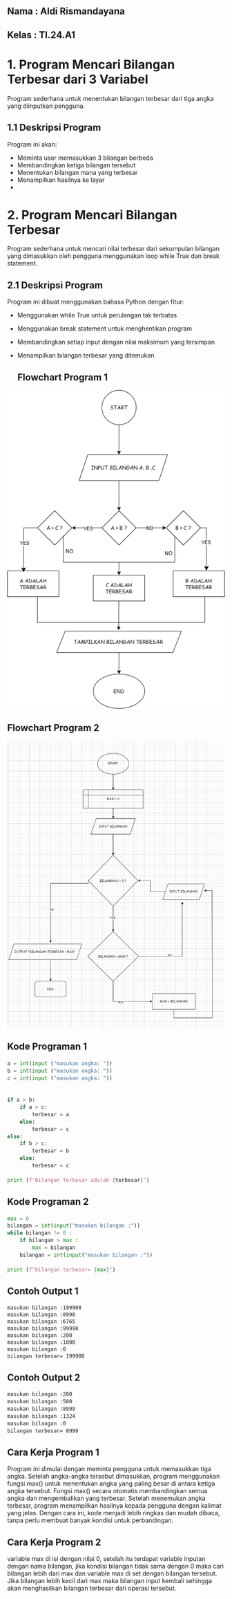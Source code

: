 ## Nama : Aldi Rismandayana
## Kelas : TI.24.A1

# 1. Program Mencari Bilangan Terbesar dari 3 Variabel
Program sederhana untuk menentukan bilangan terbesar dari tiga angka yang diinputkan pengguna.

## 1.1 Deskripsi Program
Program ini akan:

- Meminta user memasukkan 3 bilangan berbeda
- Membandingkan ketiga bilangan tersebut
- Menentukan bilangan mana yang terbesar
- Menampilkan hasilnya ke layar
- 
# 2. Program Mencari Bilangan Terbesar
Program sederhana untuk mencari nilai terbesar dari sekumpulan bilangan yang dimasukkan oleh pengguna menggunakan loop while True dan break statement.
## 2.1 Deskripsi Program
Program ini dibuat menggunakan bahasa Python dengan fitur:

- Menggunakan while True untuk perulangan tak terbatas
- Menggunakan break statement untuk menghentikan program
- Membandingkan setiap input dengan nilai maksimum yang tersimpan
- Menampilkan bilangan terbesar yang ditemukan

   ## Flowchart Program 1
 ![Flowchart](img/Flowchart1.png)
  ## Flowchart Program 2
 ![Flowchart](img/FLowchart.png)
 
 ## Kode Programan 1
```python
a = int(input ("masukan angka: "))
b = int(input ("masukan angka: "))
c = int(input ("masukan angka: "))


if a > b:
    if a > c:
        terbesar = a
    else:
        terbesar = c
else:
    if b > c:
        terbesar = b
    else:
        terbesar = c 

print (f"Bilangan Terbesar adalah {terbesar}")
```

 ## Kode Programan 2 
```python
max = 0
bilangan = int(input("masukan bilangan :"))
while bilangan != 0 :
    if bilangan > max :
        max = bilangan
    bilangan = int(input("masukan bilangan :"))

print (f"bilangan terbesar= {max}")
```

## Contoh Output 1
````mardown
masukan bilangan :199908
masukan bilangan :8998
masukan bilangan :6765
masukan bilangan :99998
masukan bilangan :200
masukan bilangan :1000
masukan bilangan :0
bilangan terbesar= 199908
````

## Contoh Output 2
````markdown
masukan bilangan :200
masukan bilangan :500
masukan bilangan :8999
masukan bilangan :1324
masukan bilangan :0
bilangan terbesar= 8999
````

## Cara Kerja Program 1 
Program ini dimulai dengan meminta pengguna untuk memasukkan tiga angka. Setelah angka-angka tersebut dimasukkan, program menggunakan fungsi max() untuk menentukan angka yang paling besar di antara ketiga angka tersebut. Fungsi max()  secara otomatis membandingkan semua angka dan mengembalikan yang terbesar. Setelah menemukan angka terbesar, program menampilkan hasilnya kepada pengguna dengan kalimat yang jelas. Dengan cara ini, kode menjadi lebih ringkas dan mudah dibaca, tanpa perlu membuat banyak kondisi untuk perbandingan.

## Cara Kerja Program 2
variable max di isi dengan nilai 0, setelah itu terdapat variable inputan dengan nama bilangan, jika kondisi bilangan tidak sama dengan 0 maka cari bilangan lebih dari max dan variable max di set dengan bilangan tersebut. Jika bilangan lebih kecil dari max maka bilangan input kembali sehingga akan menghasilkan bilangan terbesar dari operasi tersebut.

